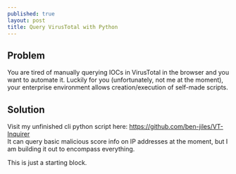 ```yaml
---
published: true
layout: post
title: Query VirusTotal with Python
---
```


## Problem
You are tired of manually querying IOCs in VirusTotal in the browser and you want to automate it. Luckily for you (unfortunately, not me at the moment), your enterprise environment allows creation/execution of self-made scripts.

## Solution
Visit my unfinished cli python script here: <https://github.com/ben-jiles/VT-Inquirer>  
It can query basic malicious score info on IP addresses at the moment, but I am building it out to encompass everything.

This is just a starting block.
